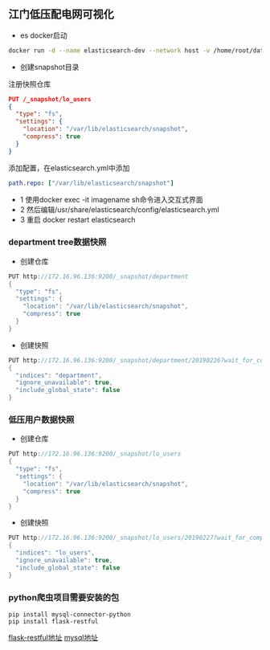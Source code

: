 ## 江门低压配电网可视化
+ es docker启动
```bash
docker run -d --name elasticsearch-dev --network host -v /home/root/data/elasticsearch:/var/lib/elasticsearch -v /home/root/logs/elasticsearch:/var/log/elasticsearch -e "discovery.type=single-node" -e "path.repo=['/var/lib/elasticsearch/snapshot']" elasticsearch:5
```

+ 创建snapshot目录

注册快照仓库
```json
PUT /_snapshot/lo_users
{
  "type": "fs",
  "settings": {
    "location": "/var/lib/elasticsearch/snapshot",
    "compress": true
  }
}
```

添加配置，在elasticsearch.yml中添加
```yml
path.repo: ["/var/lib/elasticsearch/snapshot"]
```
+ 1 使用docker exec -it imagename sh命令进入交互式界面
+ 2 然后编辑/usr/share/elasticsearch/config/elasticsearch.yml
+ 3 重启 docker restart elasticsearch


### department tree数据快照
+ 创建仓库
```java
PUT http://172.16.96.136:9200/_snapshot/department
{
  "type": "fs",
  "settings": {
    "location": "/var/lib/elasticsearch/snapshot",
    "compress": true
  }
}
```

+ 创建快照
```java
PUT http://172.16.96.136:9200/_snapshot/department/20190226?wait_for_completion=true
{
  "indices": "department",
  "ignore_unavailable": true,
  "include_global_state": false
}
```

### 低压用户数据快照
+ 创建仓库
```java
PUT http://172.16.96.136:9200/_snapshot/lo_users
{
  "type": "fs",
  "settings": {
    "location": "/var/lib/elasticsearch/snapshot",
    "compress": true
  }
}
```

+ 创建快照
```java
PUT http://172.16.96.136:9200/_snapshot/lo_users/20190227?wait_for_completion=true
{
  "indices": "lo_users",
  "ignore_unavailable": true,
  "include_global_state": false
}
```

### python爬虫项目需要安装的包
```
pip install mysql-connector-python
pip install flask-restful 
```
[flask-restful地址](https://flask-restful.readthedocs.io/en/latest/installation.html)
[mysql地址](https://dev.mysql.com/doc/connector-python/en/connector-python-installation-binary.html)
